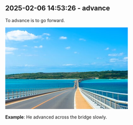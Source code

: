 
## 2025-02-06 14:53:26 - advance
To advance is to go forward.

![Image](https://raw.githubusercontent.com/toledorodrigow/Anki-Flashcard/main/images/advance_20250206145325.jpg)


**Example**: He advanced across the bridge slowly.
